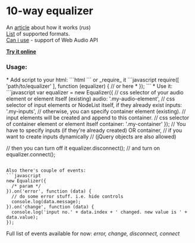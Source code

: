 <h1>10-way equalizer</h1>

An [article](http://habrahabr.ru/post/240819/) about how it works (_rus_)<br>
[List](https://developer.mozilla.org/en-US/docs/Web/HTML/Supported_media_formats) of supported formats.<br>
[Can i use](http://caniuse.com/#feat=audio-api) - support of Web Audio API

<b>[Try it online](http://martinschulz.github.io/equalizer/)</b>

<h3>Usage:</h3>
* Add script to your html:
```html
  <script src="path/to/equalizer.min.js"></script>
  <script>
    // your code goes here *
  </script>
```
or _require_ it
```javascript
require([
  'path/to/equalizer'
], function (equalizer) {
  // or here *
});
```
* Use it:
```javascript
var equalizer = new Equalizer({
  // css selector of your audio element or element itself (existing)
  audio: '.my-audio-element',
  // css selector of input elements or NodeList itself, if they already exist
  inputs: '.my-inputs',
  // otherwise, you can specify container element (existing).
  // input elements will be created and append to this container.
  // css selector of container element or element itself
  container: '.my-container'
});
// You have to specify inputs (if they're already created) OR container,
// if you want to create inputs dynamically
// (jQuery objects are also allowed)

// then you can turn off it
equalizer.disconnect();
// and turn on
equalizer.connect();
```

Also there's couple of events:
```javascript
new Equalizer({
  /* param */
}).on('error', function (data) {
  // do some error stuff. i.e. hide controls
  console.log(data.message);
}).on('change', function (data) {
  console.log('input no.' + data.index + ' changed. new value is ' + data.value);
});
```
Full list of events available for now:
<i>error, change, disconnect, connect</i>


